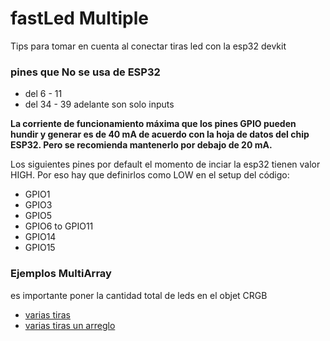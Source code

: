 <h1>fastLed Multiple</h1>

<p>Tips para tomar en cuenta al conectar tiras led con la esp32 devkit</p>

<h3> pines que No se usa de ESP32</h3>
<ul>
  <li>del 6 - 11</li>
  <li>del 34 - 39 adelante son solo inputs</li>
  
</ul>



<p><b>La corriente de funcionamiento máxima que los pines GPIO pueden hundir y 
  generar es de 40 mA de acuerdo con la hoja de datos del chip ESP32. Pero se recomienda mantenerlo por debajo 
  de 20 mA. </b></p>

<p> Los siguientes pines por default el momento de inciar la esp32 tienen valor HIGH. Por eso hay que definirlos como LOW en
el setup del código:</p>
<ul>
  <li>GPIO1</li>
  <li>GPIO3</li>
  <li>GPIO5</li>
  <li>GPIO6 to GPIO11</li>
  <li>GPIO14</li>
  <li>GPIO15</li>  
</ul>
<h3>Ejemplos MultiArray</h3>
<p>es importante poner la cantidad total de leds en el objet CRGB</p>
<ul>
  <li><a href="https://github.com/marmilicious/FastLED_examples/blob/master/test_ArrayOfLedArrays.ino" target="_blank">varias tiras</a></li>
  <li><a href="https://github.com/marmilicious/FastLED_examples/blob/master/multipleStripsInOneArrayDifferentLengths.ino">varias tiras un arreglo</a></li>
</ul>

